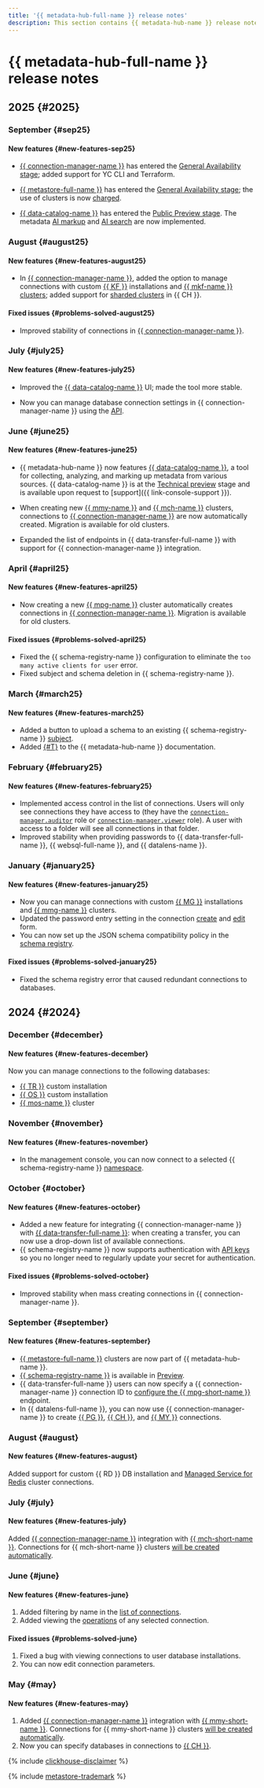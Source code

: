 ```yaml
---
title: '{{ metadata-hub-full-name }} release notes'
description: This section contains {{ metadata-hub-name }} release notes.
---
```


# {{ metadata-hub-full-name }} release notes

## 2025 {#2025}

### September {#sep25}

#### New features {#new-features-sep25}

* [{{ connection-manager-name }}](../concepts/connection-manager.md) has entered the [General Availability stage](../../overview/concepts/launch-stages.md); added support for YC CLI and Terraform.


* [{{ metastore-full-name }}](../concepts/metastore.md) has entered the [General Availability stage](../../overview/concepts/launch-stages.md); the use of clusters is now [charged](../pricing.md).

* [{{ data-catalog-name }}](../concepts/data-catalog.md) has entered the [Public Preview stage](../../overview/concepts/launch-stages.md). The metadata [AI markup](../operations/data-catalog/markup-metadata.md) and [AI search](../operations/data-catalog/search-metadata.md) are now implemented.


### August {#august25}

#### New features {#new-features-august25}

* In [{{ connection-manager-name }}](../concepts/connection-manager.md), added the option to manage connections with custom [{{ KF }}](../operations/create-connection.md#kafka) installations and [{{ mkf-name }} clusters](../operations/create-connection.md#mdb-kafka); added support for [sharded clusters](../../managed-clickhouse/concepts/sharding.md) in {{ CH }}.

#### Fixed issues {#problems-solved-august25}

* Improved stability of connections in [{{ connection-manager-name }}](../concepts/connection-manager.md).


### July {#july25}

#### New features {#new-features-july25}


* Improved the [{{ data-catalog-name }}](../concepts/data-catalog.md) UI; made the tool more stable.


* Now you can manage database connection settings in {{ connection-manager-name }} using the [API](../api-ref/authentication-connman.md).

### June {#june25}

#### New features {#new-features-june25}


* {{ metadata-hub-name }} now features [{{ data-catalog-name }}](../concepts/data-catalog.md), a tool for collecting, analyzing, and marking up metadata from various sources. {{ data-catalog-name }} is at the [Technical preview](../../overview/concepts/launch-stages.md) stage and is available upon request to [support]({{ link-console-support }}).

* When creating new [{{ mmy-name }}](../../managed-mysql/operations/cluster-create.md) and [{{ mch-name }}](../../managed-clickhouse/operations/cluster-create.md) clusters, connections to [{{ connection-manager-name }}](../concepts/connection-manager.md) are now automatically created. Migration is available for old clusters.


* Expanded the list of endpoints in {{ data-transfer-full-name }} with support for {{ connection-manager-name }} integration.

### April {#april25}

#### New features {#new-features-april25}


* Now creating a new [{{ mpg-name }}](../../managed-postgresql/operations/cluster-create.md) cluster automatically creates connections in [{{ connection-manager-name }}](../concepts/connection-manager.md). Migration is available for old clusters.


#### Fixed issues {#problems-solved-april25}

* Fixed the {{ schema-registry-name }} configuration to eliminate the `too many active clients for user` error.
* Fixed subject and schema deletion in {{ schema-registry-name }}.


### March {#march25}

#### New features {#new-features-march25}

* Added a button to upload a schema to an existing {{ schema-registry-name }} [subject](../concepts/schema-registry.md#subject).
* Added [{#T}](../public-talks.md) to the {{ metadata-hub-name }} documentation.

### February {#february25}

#### New features {#new-features-february25}

* Implemented access control in the list of connections. Users will only see connections they have access to (they have the [`connection-manager.auditor`](../security/connection-manager-roles.md#connection-manager-auditor) role or [`connection-manager.viewer`](../security/connection-manager-roles.md#connection-manager-viewer) role). A user with access to a folder will see all connections in that folder.
* Improved stability when providing passwords to {{ data-transfer-full-name }}, {{ websql-full-name }}, and {{ datalens-name }}.

### January {#january25}

#### New features {#new-features-january25}

* Now you can manage connections with custom [{{ MG }}](../operations/create-connection.md#mongodb-on-premise) installations and [{{ mmg-name }}](../operations/create-connection.md#mdb-mongodb) clusters.
* Updated the password entry setting in the connection [create](../operations/create-connection.md) and [edit](../operations/update-connection.md) form. 
* You can now set up the JSON schema compatibility policy in the [schema registry](../concepts/schema-registry.md).

#### Fixed issues {#problems-solved-january25}

* Fixed the schema registry error that caused redundant connections to databases.

## 2024 {#2024}

### December {#december}

#### New features {#new-features-december}

Now you can manage connections to the following databases:
* [{{ TR }}](../operations/create-connection.md#trino-on-premise) custom installation
* [{{ OS }}](../operations/create-connection.md#opensearch-on-premise) custom installation
* [{{ mos-name }}](../operations/create-connection.md#mdb-opensearch) cluster

### November {#november}

#### New features {#new-features-november}

* In the management console, you can now connect to a selected {{ schema-registry-name }} [namespace](../operations/update-name-space.md).

### October {#october}

#### New features {#new-features-october}

* Added a new feature for integrating {{ connection-manager-name }} with [{{ data-transfer-full-name }}](../../data-transfer/quickstart.md): when creating a transfer, you can now use a drop-down list of available connections.
* {{ schema-registry-name }} now supports authentication with [API keys](../../iam/concepts/authorization/api-key.md) so you no longer need to regularly update your secret for authentication.

#### Fixed issues {#problems-solved-october}

* Improved stability when mass creating connections in {{ connection-manager-name }}.

### September {#september}

#### New features {#new-features-september}

* [{{ metastore-full-name }}](../concepts/metastore.md) clusters are now part of {{ metadata-hub-name }}.
* [{{ schema-registry-name }}](../quickstart/schema-registry.md) is available in [Preview](../../overview/concepts/launch-stages.md).
* {{ data-transfer-full-name }} users can now specify a {{ connection-manager-name }} connection ID to [configure the {{ mpg-short-name }}](../../data-transfer/operations/endpoint/source/postgresql.md) endpoint.
* In {{ datalens-full-name }}, you can now use {{ connection-manager-name }} to create [{{ PG }}](../../datalens/operations/connection/create-postgresql.md#conn-man), [{{ CH }}](../../datalens/operations/connection/create-clickhouse.md#conn-man), and [{{ MY }}](../../datalens/operations/connection/create-mysql.md#conn-man) connections.

### August {#august}

#### New features {#new-features-august}

Added support for custom {{ RD }} DB installation and [Managed Service for Redis](../../managed-redis/concepts/index.md) cluster connections.

### July {#july}

#### New features {#new-features-july}

Added [{{ connection-manager-name }}](../concepts/connection-manager.md) integration with [{{ mch-short-name }}](../../managed-clickhouse). Connections for {{ mch-short-name }} clusters [will be created automatically](../quickstart/connection-manager.md).

### June {#june}

#### New features {#new-features-june}

1. Added filtering by name in the [list of connections](../operations/view-connection.md).
1. Added viewing the [operations](../operations/view-connection.md#operations) of any selected connection.

#### Fixed issues {#problems-solved-june}

1. Fixed a bug with viewing connections to user database installations.
1. You can now edit connection parameters.

### May {#may}

#### New features {#new-features-may}

1. Added [{{ connection-manager-name }}](../concepts/connection-manager.md) integration with [{{ mmy-short-name }}](../../managed-mysql). Connections for {{ mmy-short-name }} clusters [will be created automatically](../quickstart/connection-manager.md).
1. Now you can specify databases in connections to [{{ CH }}](../operations/create-connection.md#mdb-clickhouse).


{% include [clickhouse-disclaimer](../../_includes/clickhouse-disclaimer.md) %}


{% include [metastore-trademark](../../_includes/metadata-hub/metastore-trademark.md) %}
